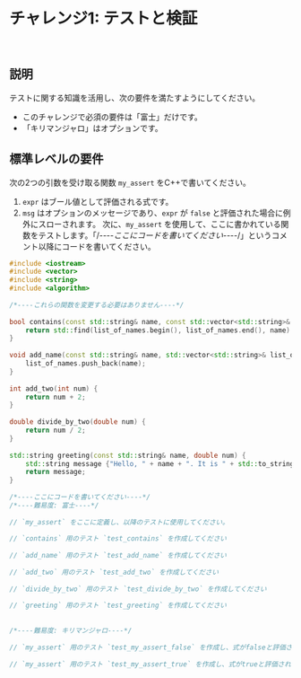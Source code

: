 # チャレンジ1: テストと検証
​
## 説明
テストに関する知識を活用し、次の要件を満たすようにしてください。
- このチャレンジで必須の要件は「富士」だけです。
- 「キリマンジャロ」はオプションです。
​
## 標準レベルの要件
次の2つの引数を受け取る関数 `my_assert` をC++で書いてください。
1. `expr` はブール値として評価される式です。
2. `msg` はオプションのメッセージであり、`expr` が `false` と評価された場合に例外にスローされます。
​
次に、`my_assert` を使用して、ここに書かれている関数をテストします。「/*----ここにコードを書いてください----*/」というコメント以降にコードを書いてください。
​
```cpp
#include <iostream>
#include <vector>
#include <string>
#include <algorithm>
​
/*----これらの関数を変更する必要はありません----*/
​​
bool contains(const std::string& name, const std::vector<std::string>& list_of_names) {
    return std::find(list_of_names.begin(), list_of_names.end(), name) != list_of_names.end();
}
​
void add_name(const std::string& name, std::vector<std::string>& list_of_names) {
    list_of_names.push_back(name);
}
​
int add_two(int num) {
    return num + 2;
}
​
double divide_by_two(double num) {
    return num / 2;
}
​
std::string greeting(const std::string& name, double num) {
    std::string message {"Hello, " + name + ". It is " + std::to_string(num) + " degrees warmer today than yesterday"};
    return message;
}
​
/*----ここにコードを書いてください----*/
/*----難易度: 富士----*/
​
// `my_assert` をここに定義し、以降のテストに使用してください。
​
// `contains` 用のテスト `test_contains` を作成してください
​​
// `add_name` 用のテスト `test_add_name` を作成してください
​
// `add_two` 用のテスト `test_add_two` を作成してください
​
// `divide_by_two` 用のテスト `test_divide_by_two` を作成してください
​
// `greeting` 用のテスト `test_greeting` を作成してください
​
​
/*----難易度: キリマンジャロ----*/
​
// `my_assert` 用のテスト `test_my_assert_false` を作成し、式がfalseと評価されたときに指定したオプションの `msg` を適切に返すかどうかをチェックしてください。
​
// `my_assert` 用のテスト `test_my_assert_true` を作成し、式がtrueと評価されたときに適切に処理するかどうかをチェックしてください。
​
```
